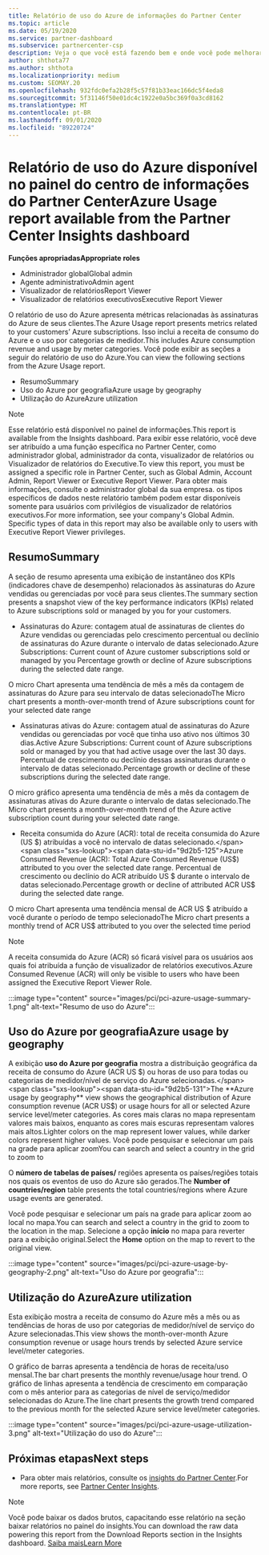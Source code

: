 ```yaml
---
title: Relatório de uso do Azure de informações do Partner Center
ms.topic: article
ms.date: 05/19/2020
ms.service: partner-dashboard
ms.subservice: partnercenter-csp
description: Veja o que você está fazendo bem e onde você pode melhorar a respeito do uso de assinaturas do Azure que você vende ou gerencia para seus clientes.
author: shthota77
ms.author: shthota
ms.localizationpriority: medium
ms.custom: SEOMAY.20
ms.openlocfilehash: 932fdc0efa2b28f5c57f81b33eac166dc5f4eda8
ms.sourcegitcommit: 5f31146f50e01dc4c1922e0a5bc369f0a3cd8162
ms.translationtype: MT
ms.contentlocale: pt-BR
ms.lasthandoff: 09/01/2020
ms.locfileid: "89220724"
---
```

# <a name="azure-usage-report-available-from-the-partner-center-insights-dashboard"></a><span data-ttu-id="9d2b5-103">Relatório de uso do Azure disponível no painel do centro de informações do Partner Center</span><span class="sxs-lookup"><span data-stu-id="9d2b5-103">Azure Usage report available from the Partner Center Insights dashboard</span></span>

<span data-ttu-id="9d2b5-104">**Funções apropriadas**</span><span class="sxs-lookup"><span data-stu-id="9d2b5-104">**Appropriate roles**</span></span>
- <span data-ttu-id="9d2b5-105">Administrador global</span><span class="sxs-lookup"><span data-stu-id="9d2b5-105">Global admin</span></span>
- <span data-ttu-id="9d2b5-106">Agente administrativo</span><span class="sxs-lookup"><span data-stu-id="9d2b5-106">Admin agent</span></span>
- <span data-ttu-id="9d2b5-107">Visualizador de relatórios</span><span class="sxs-lookup"><span data-stu-id="9d2b5-107">Report Viewer</span></span>
- <span data-ttu-id="9d2b5-108">Visualizador de relatórios executivos</span><span class="sxs-lookup"><span data-stu-id="9d2b5-108">Executive Report Viewer</span></span>

<span data-ttu-id="9d2b5-109">O relatório de uso do Azure apresenta métricas relacionadas às assinaturas do Azure de seus clientes.</span><span class="sxs-lookup"><span data-stu-id="9d2b5-109">The Azure Usage report presents metrics related to your customers’ Azure subscriptions.</span></span> <span data-ttu-id="9d2b5-110">Isso inclui a receita de consumo do Azure e o uso por categorias de medidor.</span><span class="sxs-lookup"><span data-stu-id="9d2b5-110">This includes Azure consumption revenue and usage by meter categories.</span></span> <span data-ttu-id="9d2b5-111">Você pode exibir as seções a seguir do relatório de uso do Azure.</span><span class="sxs-lookup"><span data-stu-id="9d2b5-111">You can view the following sections from the Azure Usage report.</span></span>

- <span data-ttu-id="9d2b5-112">Resumo</span><span class="sxs-lookup"><span data-stu-id="9d2b5-112">Summary</span></span>
- <span data-ttu-id="9d2b5-113">Uso do Azure por geografia</span><span class="sxs-lookup"><span data-stu-id="9d2b5-113">Azure usage by geography</span></span>
- <span data-ttu-id="9d2b5-114">Utilização do Azure</span><span class="sxs-lookup"><span data-stu-id="9d2b5-114">Azure utilization</span></span>

 > [!NOTE]
 > <span data-ttu-id="9d2b5-115">Esse relatório está disponível no painel de informações.</span><span class="sxs-lookup"><span data-stu-id="9d2b5-115">This report is available from the Insights dashboard.</span></span> <span data-ttu-id="9d2b5-116">Para exibir esse relatório, você deve ser atribuído a uma função específica no Partner Center, como administrador global, administrador da conta, visualizador de relatórios ou Visualizador de relatórios do Executive.</span><span class="sxs-lookup"><span data-stu-id="9d2b5-116">To view this report, you must be assigned a specific role in Partner Center, such as Global Admin, Account Admin, Report Viewer or Executive Report Viewer.</span></span> <span data-ttu-id="9d2b5-117">Para obter mais informações, consulte o administrador global da sua empresa. os tipos específicos de dados neste relatório também podem estar disponíveis somente para usuários com privilégios de visualizador de relatórios executivos.</span><span class="sxs-lookup"><span data-stu-id="9d2b5-117">For more information, see your company's Global Admin. Specific types of data in this report may also be available only to users with Executive Report Viewer privileges.</span></span>

## <a name="summary"></a><span data-ttu-id="9d2b5-118">Resumo</span><span class="sxs-lookup"><span data-stu-id="9d2b5-118">Summary</span></span>

<span data-ttu-id="9d2b5-119">A seção de resumo apresenta uma exibição de instantâneo dos KPIs (indicadores chave de desempenho) relacionados às assinaturas do Azure vendidas ou gerenciadas por você para seus clientes.</span><span class="sxs-lookup"><span data-stu-id="9d2b5-119">The summary section presents a snapshot view of the key performance indicators (KPIs) related to Azure subscriptions sold or managed by you for your customers.</span></span>  

- <span data-ttu-id="9d2b5-120">Assinaturas do Azure: contagem atual de assinaturas de clientes do Azure vendidas ou gerenciadas pelo crescimento percentual ou declínio de assinaturas do Azure durante o intervalo de datas selecionado.</span><span class="sxs-lookup"><span data-stu-id="9d2b5-120">Azure Subscriptions: Current count of Azure customer subscriptions sold or managed by you Percentage growth or decline of Azure subscriptions during the selected date range.</span></span>

<span data-ttu-id="9d2b5-121">O micro Chart apresenta uma tendência de mês a mês da contagem de assinaturas do Azure para seu intervalo de datas selecionado</span><span class="sxs-lookup"><span data-stu-id="9d2b5-121">The Micro chart presents a month-over-month trend of Azure subscriptions count for your selected date range</span></span>
- <span data-ttu-id="9d2b5-122">Assinaturas ativas do Azure: contagem atual de assinaturas do Azure vendidas ou gerenciadas por você que tinha uso ativo nos últimos 30 dias.</span><span class="sxs-lookup"><span data-stu-id="9d2b5-122">Active Azure Subscriptions: Current count of Azure subscriptions sold or managed by you that had active usage over the last 30 days.</span></span>
<span data-ttu-id="9d2b5-123">Percentual de crescimento ou declínio dessas assinaturas durante o intervalo de datas selecionado.</span><span class="sxs-lookup"><span data-stu-id="9d2b5-123">Percentage growth or decline of these subscriptions during the selected date range.</span></span>

<span data-ttu-id="9d2b5-124">O micro gráfico apresenta uma tendência de mês a mês da contagem de assinaturas ativas do Azure durante o intervalo de datas selecionado.</span><span class="sxs-lookup"><span data-stu-id="9d2b5-124">The Micro chart presents a month-over-month trend of the Azure active subscription count during your selected date range.</span></span>

- <span data-ttu-id="9d2b5-125">Receita consumida do Azure (ACR): total de receita consumida do Azure (US $) atribuídas a você no intervalo de datas selecionado.</span><span class="sxs-lookup"><span data-stu-id="9d2b5-125">Azure Consumed Revenue (ACR): Total Azure Consumed Revenue (US$) attributed to you over the selected date range.</span></span>
<span data-ttu-id="9d2b5-126">Percentual de crescimento ou declínio do ACR atribuído US $ durante o intervalo de datas selecionado.</span><span class="sxs-lookup"><span data-stu-id="9d2b5-126">Percentage growth or decline of attributed ACR US$ during the selected date range.</span></span> 

<span data-ttu-id="9d2b5-127">O micro Chart apresenta uma tendência mensal de ACR US $ atribuído a você durante o período de tempo selecionado</span><span class="sxs-lookup"><span data-stu-id="9d2b5-127">The Micro chart presents a monthly trend of ACR US$ attributed to you over the selected time period</span></span>


> [!NOTE]
 > <span data-ttu-id="9d2b5-128">A receita consumida do Azure (ACR) só ficará visível para os usuários aos quais foi atribuída a função de visualizador de relatórios executivos.</span><span class="sxs-lookup"><span data-stu-id="9d2b5-128">Azure Consumed Revenue (ACR) will only be visible to users who have been assigned the Executive Report Viewer Role.</span></span>

:::image type="content" source="images/pci/pci-azure-usage-summary-1.png" alt-text="Resumo de uso do Azure":::

## <a name="azure-usage-by-geography"></a><span data-ttu-id="9d2b5-130">Uso do Azure por geografia</span><span class="sxs-lookup"><span data-stu-id="9d2b5-130">Azure usage by geography</span></span>

<span data-ttu-id="9d2b5-131">A exibição **uso do Azure por geografia** mostra a distribuição geográfica da receita de consumo do Azure (ACR US $) ou horas de uso para todas ou categorias de medidor/nível de serviço do Azure selecionadas.</span><span class="sxs-lookup"><span data-stu-id="9d2b5-131">The **Azure usage by geography** view shows the geographical distribution of Azure consumption revenue (ACR US$) or usage hours for all or selected Azure service level/meter categories.</span></span> <span data-ttu-id="9d2b5-132">As cores mais claras no mapa representam valores mais baixos, enquanto as cores mais escuras representam valores mais altos.</span><span class="sxs-lookup"><span data-stu-id="9d2b5-132">Lighter colors on the map represent lower values, while darker colors represent higher values.</span></span> <span data-ttu-id="9d2b5-133">Você pode pesquisar e selecionar um país na grade para aplicar zoom</span><span class="sxs-lookup"><span data-stu-id="9d2b5-133">You can search and select a country in the grid to zoom to</span></span> 

<span data-ttu-id="9d2b5-134">O **número de tabelas de países/** regiões apresenta os países/regiões totais nos quais os eventos de uso do Azure são gerados.</span><span class="sxs-lookup"><span data-stu-id="9d2b5-134">The **Number of countries/region** table presents the total countries/regions where Azure usage events are generated.</span></span>

<span data-ttu-id="9d2b5-135">Você pode pesquisar e selecionar um país na grade para aplicar zoom ao local no mapa.</span><span class="sxs-lookup"><span data-stu-id="9d2b5-135">You can search and select a country in the grid to zoom to the location in the map.</span></span> <span data-ttu-id="9d2b5-136">Selecione a opção **início** no mapa para reverter para a exibição original.</span><span class="sxs-lookup"><span data-stu-id="9d2b5-136">Select the **Home** option on the map to revert to the original view.</span></span>

:::image type="content" source="images/pci/pci-azure-usage-by-geography-2.png" alt-text="Uso do Azure por geografia":::

## <a name="azure-utilization"></a><span data-ttu-id="9d2b5-138">Utilização do Azure</span><span class="sxs-lookup"><span data-stu-id="9d2b5-138">Azure utilization</span></span>

<span data-ttu-id="9d2b5-139">Esta exibição mostra a receita de consumo do Azure mês a mês ou as tendências de horas de uso por categorias de medidor/nível de serviço do Azure selecionadas.</span><span class="sxs-lookup"><span data-stu-id="9d2b5-139">This view shows the month-over-month Azure consumption revenue or usage hours trends by selected Azure service level/meter categories.</span></span> 

<span data-ttu-id="9d2b5-140">O gráfico de barras apresenta a tendência de horas de receita/uso mensal.</span><span class="sxs-lookup"><span data-stu-id="9d2b5-140">The bar chart presents the monthly revenue/usage hour trend.</span></span> <span data-ttu-id="9d2b5-141">O gráfico de linhas apresenta a tendência de crescimento em comparação com o mês anterior para as categorias de nível de serviço/medidor selecionadas do Azure.</span><span class="sxs-lookup"><span data-stu-id="9d2b5-141">The line chart presents the growth trend compared to the previous month for the selected Azure service level/meter categories.</span></span>

:::image type="content" source="images/pci/pci-azure-usage-utilization-3.png" alt-text="Utilização do uso do Azure":::

## <a name="next-steps"></a><span data-ttu-id="9d2b5-143">Próximas etapas</span><span class="sxs-lookup"><span data-stu-id="9d2b5-143">Next steps</span></span>

- <span data-ttu-id="9d2b5-144">Para obter mais relatórios, consulte os [insights do Partner Center](partner-center-insights.md).</span><span class="sxs-lookup"><span data-stu-id="9d2b5-144">For more reports, see [Partner Center Insights](partner-center-insights.md).</span></span>

>[!NOTE] 
> <span data-ttu-id="9d2b5-145">Você pode baixar os dados brutos, capacitando esse relatório na seção baixar relatórios no painel do insights.</span><span class="sxs-lookup"><span data-stu-id="9d2b5-145">You can download the raw data powering this report from the Download Reports section in the Insights dashboard.</span></span> [<span data-ttu-id="9d2b5-146">Saiba mais</span><span class="sxs-lookup"><span data-stu-id="9d2b5-146">Learn More</span></span>](pci-download-reports.md) 
